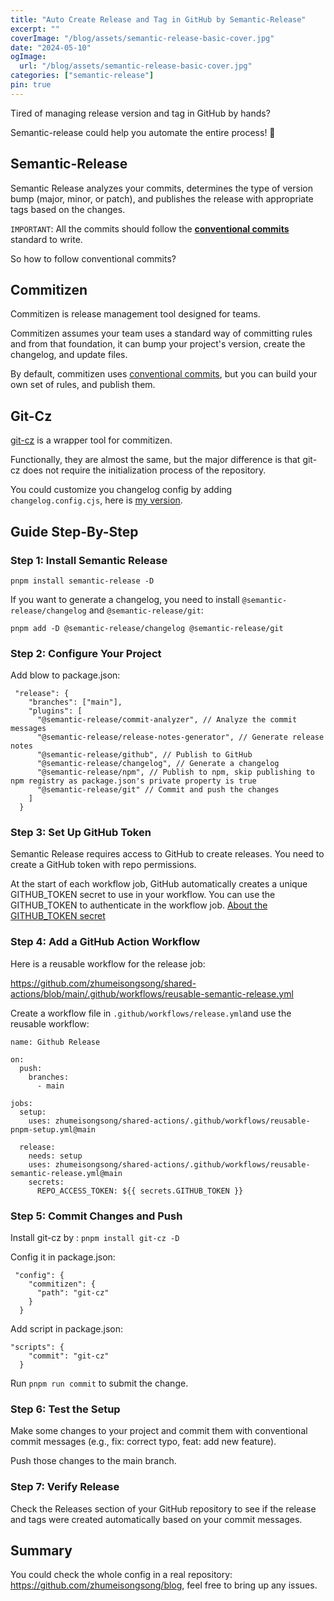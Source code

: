 ```yaml
---
title: "Auto Create Release and Tag in GitHub by Semantic-Release"
excerpt: ""
coverImage: "/blog/assets/semantic-release-basic-cover.jpg"
date: "2024-05-10"
ogImage:
  url: "/blog/assets/semantic-release-basic-cover.jpg"
categories: ["semantic-release"]
pin: true
---
```


Tired of managing release version and tag in GitHub by hands?

Semantic-release could help you automate the entire process! 🚀

## Semantic-Release

Semantic Release analyzes your commits, determines the type of version bump (major, minor, or patch), and publishes the release with appropriate tags based on the changes.

`IMPORTANT`: All the commits should follow the **[conventional commits](https://www.conventionalcommits.org)** standard to write.

So how to follow conventional commits?

## Commitizen

Commitizen is release management tool designed for teams.

Commitizen assumes your team uses a standard way of committing rules and from that foundation, it can bump your project's version, create the changelog, and update files.

By default, commitizen uses [conventional commits](https://www.conventionalcommits.org), but you can build your own set of rules, and publish them.

## Git-Cz

[git-cz](https://github.com/streamich/git-cz) is a wrapper tool for commitizen.

Functionally, they are almost the same, but the major difference is that git-cz does not require the initialization process of the repository.

You could customize you changelog config by adding `changelog.config.cjs`, here is [my version](https://www.npmjs.com/package/@zhumeisong/git-cz-config).


## Guide Step-By-Step

### Step 1: Install Semantic Release

`pnpm install semantic-release -D`

If you want to generate a changelog, you need to install `@semantic-release/changelog` and `@semantic-release/git`:

`pnpm add -D @semantic-release/changelog @semantic-release/git`

### Step 2: Configure Your Project

Add blow to package.json:

```
 "release": {
    "branches": ["main"],
    "plugins": [
      "@semantic-release/commit-analyzer", // Analyze the commit messages
      "@semantic-release/release-notes-generator", // Generate release notes
      "@semantic-release/github", // Publish to GitHub
      "@semantic-release/changelog", // Generate a changelog
      "@semantic-release/npm", // Publish to npm, skip publishing to npm registry as package.json's private property is true
      "@semantic-release/git" // Commit and push the changes
    ]
  }

```

### Step 3: Set Up GitHub Token

Semantic Release requires access to GitHub to create releases. You need to create a GitHub token with repo permissions.

At the start of each workflow job, GitHub automatically creates a unique GITHUB_TOKEN secret to use in your workflow. You can use the GITHUB_TOKEN to authenticate in the workflow job. [About the GITHUB_TOKEN secret](https://docs.github.com/en/actions/security-for-github-actions/security-guides/automatic-token-authentication#about-the-github_token-secret)



### Step 4: Add a GitHub Action Workflow

Here is a reusable workflow for the release job: 

https://github.com/zhumeisongsong/shared-actions/blob/main/.github/workflows/reusable-semantic-release.yml

Create a workflow file in `.github/workflows/release.yml`and use the reusable workflow:

```
name: Github Release

on:
  push:
    branches:
      - main

jobs:
  setup:
    uses: zhumeisongsong/shared-actions/.github/workflows/reusable-pnpm-setup.yml@main

  release:
    needs: setup
    uses: zhumeisongsong/shared-actions/.github/workflows/reusable-semantic-release.yml@main
    secrets:
      REPO_ACCESS_TOKEN: ${{ secrets.GITHUB_TOKEN }}
```

### Step 5: Commit Changes and Push

Install git-cz by : `pnpm install git-cz -D`

Config it in package.json:
```
 "config": {
    "commitizen": {
      "path": "git-cz"
    }
  }
```

Add script in package.json:

```
"scripts": {
    "commit": "git-cz"
  }
```

Run `pnpm run commit` to submit the change.

### Step 6: Test the Setup

Make some changes to your project and commit them with conventional commit messages (e.g., fix: correct typo, feat: add new feature).

Push those changes to the main branch.

### Step 7: Verify Release

Check the Releases section of your GitHub repository to see if the release and tags were created automatically based on your commit messages.

## Summary

You could check the whole config in a real repository: https://github.com/zhumeisongsong/blog, feel free to bring up any issues.
